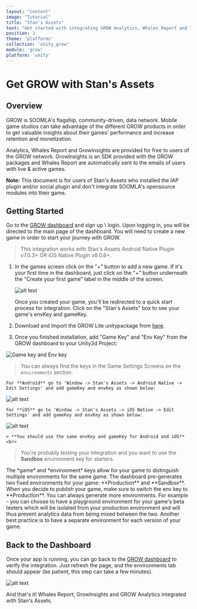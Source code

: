 ```yaml
---
layout: "content"
image: "Tutorial"
title: "Stan's Assets"
text: "Get started with integrating GROW Analytics, Whales Report and Insights for Unity3D with Stan's Assets. Doesn't Include any of SOOMLA's opensource modules, only Highway and GrowInsights."
position: 2
theme: 'platforms'
collection: 'unity_grow'
module: 'grow'
platform: 'unity'
---
```


# Get GROW with Stan's Assets

## Overview

GROW is SOOMLA's flagship, community-driven, data network. Mobile game studios can take advantage of the different GROW products in order to get valuable insights about their games' performance and increase retention and monetization.

Analytics, Whales Report and GrowInsights are provided for free to users of the GROW network. GrowInsights is an SDK provided with the GROW packages and Whales Report are automatically sent to the emails of users with live & active games.

**Note:** This document is for users of Stan's Assets who installed the IAP plugin and/or social plugin and don't integrate SOOMLA's opensource modules into their game.

## Getting Started

Go to the [GROW dashboard](http://dashboard.soom.la) and sign up \ login. Upon logging in, you will be directed to the main page of the dashboard. You will need to create a new game in order to start your journey with GROW.

> This integration works with Stan's Assets Android Native Plugin v7.0.3+ OR iOS Native Plugin v8.0.6+.

1. In the games screen click on the "+" button to add a new game. If it's your first time in the dashboard, just click on the "+" button underneath the "Create your first game" label in the middle of the screen.

	  ![alt text](/img/tutorial_img/unity_grow/addNewApp.png "Add new app")

	<div class="info-box">Once you created your game, you'll be redirected to a quick start process for integration. Click on the "Stan's Assets" box to see your game's envKey and gameKey.</div>

2. Download and Import the GROW Lite unitypackage from [here](http://library.soom.la/fetch/unity3d-soomla-grow-lite/latest?cf=kb).

3. Once you finished installation, add "Game Key" and "Env Key" from the GROW dashboard to your Unity3d Project:

  <img src="/img/tutorial_img/unity_grow/dashboardKeys.png" alt="Game key and Env key" style="border:0;">

  > You can always find the keys in the Game Settings Screens on the `environments` section.

	For **Android** go to 'Window -> Stan's Assets -> Android Native -> Edit Settings' and add gameKey and envKey as shown below:  
  ![alt text](/img/tutorial_img/unity_grow/stansassets_android_editor.png "Keys")

	For **iOS** go to 'Window -> Stan's Assets -> iOS Native -> Edit Settings' and add gameKey and envKey as shown below:  
  ![alt text](/img/tutorial_img/unity_grow/stansassets_ios_editor.png "Keys")

	> **You should use the same envKey and gameKey for Android and iOS**  
	<br>
  > You're probably testing your integration and you want to use the **Sandbox** environment key for starters.

  <div class="info-box">The *game* and *environment* keys allow for your game to distinguish multiple environments for the same game. The dashboard pre-generates two fixed environments for your game: **Production** and **Sandbox**. When you decide to publish your game, make sure to switch the env key to **Production**.  You can always generate more environments.  For example - you can choose to have a playground environment for your game's beta testers which will be isolated from your production environment and will thus prevent analytics data from being mixed between the two.  Another best practice is to have a separate environment for each version of your game.</div>


## Back to the Dashboard

Once your app is running, you can go back to the [GROW dashboard](http://dashboard.soom.la) to verify the integration. Just refresh the page, and the environments tab should appear (be patient, this step can take a few minutes).

![alt text](/img/tutorial_img/unity_grow/verifyIntegration.png "Verify Integration")

And that's it! Whales Report, GrowInsights and GROW Analytics integrated with Stan's Assets.

